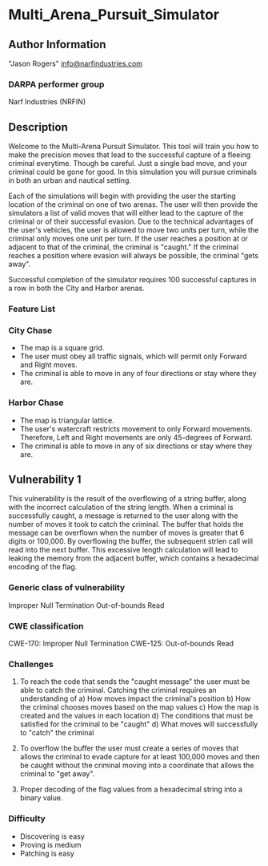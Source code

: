 # Multi_Arena_Pursuit_Simulator

## Author Information

"Jason Rogers" <info@narfindustries.com>

### DARPA performer group

Narf Industries (NRFIN)

## Description

Welcome to the Multi-Arena Pursuit Simulator. This tool will train you how to make the precision moves that lead to the successful capture of a fleeing criminal everytime. Though be careful. Just a single bad move, and your criminal could be gone for good. In this simulation you will pursue criminals in both an urban and nautical setting.

Each of the simulations will begin with providing the user the starting location of the criminal on one of two arenas. The user will then provide the simulators a list of valid moves that will either lead to the capture of the criminal or of their successful evasion. Due to the technical advantages of the user's vehicles, the user is allowed to move two units per turn, while the criminal only moves one unit per turn. If the user reaches a position at or adjacent to that of the criminal, the criminal is "caught." If the criminal reaches a position where evasion will always be possible, the criminal "gets away".

Successful completion of the simulator requires 100 successful captures in a row in both the City and Harbor arenas. 

### Feature List

### City Chase
* The map is a square grid. 
* The user must obey all traffic signals, which will permit only Forward and Right moves.
* The criminal is able to move in any of four directions or stay where they are.

### Harbor Chase
* The map is triangular lattice.
* The user's watercraft restricts movement to only Forward movements. Therefore, Left and Right movements are only 45-degrees of Forward.
* The criminal is able to move in any of six directions or stay where they are.


## Vulnerability 1

This vulnerability is the result of the overflowing of a string buffer, along with the incorrect calculation of the string length. When a criminal is successfully caught, a message is returned to the user along with the number of moves it took to catch the criminal. The buffer that holds the message can be overflown when the number of moves is greater that 6 digits or 100,000. By overflowing the buffer, the subsequent strlen call will read into the next buffer. This excessive length calculation will lead to leaking the memory from the adjacent buffer, which contains a hexadecimal encoding of the flag. 

### Generic class of vulnerability

Improper Null Termination
Out-of-bounds Read

### CWE classification

CWE-170: Improper Null Termination
CWE-125: Out-of-bounds Read

### Challenges
1. To reach the code that sends the "caught message" the user must be able to catch the criminal. Catching the criminal requires an understanding of
a) How moves impact the criminal's position
b) How the criminal chooses moves based on the map values
c) How the map is created and the values in each location
d) The conditions that must be satisfied for the criminal to be "caught"
d) What moves will successfully to "catch" the criminal

2. To overflow the buffer the user must create a series of moves that allows the criminal to evade capture for at least 100,000 moves and then be caught without the criminal moving into a coordinate that allows the criminal to "get away".

3. Proper decoding of the flag values from a hexadecimal string into a binary value.

### Difficulty
- Discovering is easy
- Proving is medium
- Patching is easy

